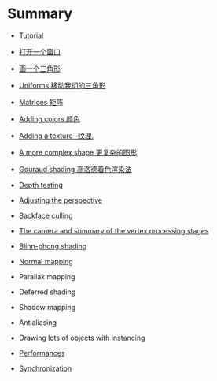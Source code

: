 # Summary

* Tutorial

 * [打开一个窗口](tuto-01-getting-started.md)
 * [画一个三角形](tuto-02-triangle.md)
 * [Uniforms 移动我们的三角形](tuto-03-animated-triangle.md)
 * [Matrices 矩阵](tuto-04-matrices.md)
 * [Adding colors 颜色](tuto-05-colors.md)
 * [Adding a texture -纹理.](tuto-06-texture.md)
 * [A more complex shape 更复杂的图形](tuto-07-shape.md)
 * [Gouraud shading 高洛德着色渲染法](tuto-08-gouraud.md)
 * [Depth testing](tuto-09-depth.md)
 * [Adjusting the perspective](tuto-10-perspective.md)
 * [Backface culling](tuto-11-backface-culling.md)
 * [The camera and summary of the vertex processing stages](tuto-12-camera.md)
 * [Blinn-phong shading](tuto-13-phong.md)
 * [Normal mapping](tuto-14-wall.md)
 * Parallax mapping
 * Deferred shading
 * Shadow mapping
 * Antialiasing
 * Drawing lots of objects with instancing
 

* [Performances](perf-intro.md)

 * [Synchronization](perf-sync.md)
